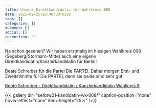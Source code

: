 ```yaml
---
title: Unsere Direktkandidatin für Wahlkreis 008
date: 2021-09-25T16:46:00+0200
tags: []
categories: []
submenu: []
social: []
recentfrom: ""
---
```

Na schon gesehen? Wir haben erstmalig im hiesigen Wahlkreis 008 (Segeberg/Stormarn-Mitte) auch eine eigene Direktkandidatin/Kanzlerkandidatin für Berlin!

Beate Schreiber für die Partei Die PARTEI. Daher morgen Erst- und Zweitstimmte für Die PARTEI, denn sie beide sind sehr gut!

[Beate Schreiber - Direktkandidatin / Kanzlerkandidatin Wahlkreis 8](https://www.facebook.com/SchreiberBeate/)

{{< gallery dir="se/btw21-kandidatin-wk-008/" caption-position="none" hover-effect="none" item-height="25%" />}}
